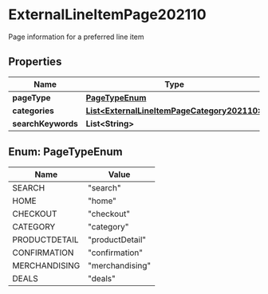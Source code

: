 

# ExternalLineItemPage202110

Page information for a preferred line item

## Properties

| Name | Type | Description | Notes |
|------------ | ------------- | ------------- | -------------|
|**pageType** | [**PageTypeEnum**](#PageTypeEnum) |  |  |
|**categories** | [**List&lt;ExternalLineItemPageCategory202110&gt;**](ExternalLineItemPageCategory202110.md) |  |  [optional] |
|**searchKeywords** | **List&lt;String&gt;** |  |  [optional] |



## Enum: PageTypeEnum

| Name | Value |
|---- | -----|
| SEARCH | &quot;search&quot; |
| HOME | &quot;home&quot; |
| CHECKOUT | &quot;checkout&quot; |
| CATEGORY | &quot;category&quot; |
| PRODUCTDETAIL | &quot;productDetail&quot; |
| CONFIRMATION | &quot;confirmation&quot; |
| MERCHANDISING | &quot;merchandising&quot; |
| DEALS | &quot;deals&quot; |



